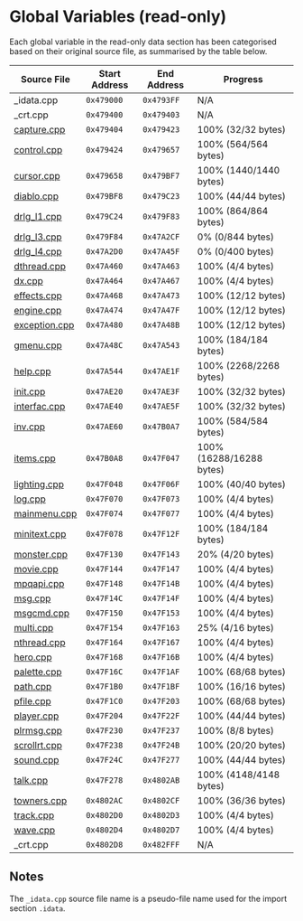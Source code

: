 # Global Variables (read-only)

Each global variable in the read-only data section has been categorised based on their original source file, as summarised by the table below.

| Source File                      | Start Address | End Address | Progress                 |
|----------------------------------|---------------|-------------|--------------------------|
| _idata.cpp                       | `0x479000`    | `0x4793FF`  | N/A                      |
| _crt.cpp                         | `0x479400`    | `0x479403`  | N/A                      |
| [capture.cpp](capture.cpp)       | `0x479404`    | `0x479423`  | 100% (32/32 bytes)       |
| [control.cpp](control.cpp)       | `0x479424`    | `0x479657`  | 100% (564/564 bytes)     |
| [cursor.cpp](cursor.cpp)         | `0x479658`    | `0x479BF7`  | 100% (1440/1440 bytes)   |
| [diablo.cpp](diablo.cpp)         | `0x479BF8`    | `0x479C23`  | 100% (44/44 bytes)       |
| [drlg_l1.cpp](drlg_l1.cpp)       | `0x479C24`    | `0x479F83`  | 100% (864/864 bytes)     |
| [drlg_l3.cpp](drlg_l3.cpp)       | `0x479F84`    | `0x47A2CF`  | 0% (0/844 bytes)         |
| [drlg_l4.cpp](drlg_l4.cpp)       | `0x47A2D0`    | `0x47A45F`  | 0% (0/400 bytes)         |
| [dthread.cpp](dthread.cpp)       | `0x47A460`    | `0x47A463`  | 100% (4/4 bytes)         |
| [dx.cpp](dx.cpp)                 | `0x47A464`    | `0x47A467`  | 100% (4/4 bytes)         |
| [effects.cpp](effects.cpp)       | `0x47A468`    | `0x47A473`  | 100% (12/12 bytes)       |
| [engine.cpp](engine.cpp)         | `0x47A474`    | `0x47A47F`  | 100% (12/12 bytes)       |
| [exception.cpp](exception.cpp)   | `0x47A480`    | `0x47A48B`  | 100% (12/12 bytes)       |
| [gmenu.cpp](gmenu.cpp)           | `0x47A48C`    | `0x47A543`  | 100% (184/184 bytes)     |
| [help.cpp](help.cpp)             | `0x47A544`    | `0x47AE1F`  | 100% (2268/2268 bytes)   |
| [init.cpp](init.cpp)             | `0x47AE20`    | `0x47AE3F`  | 100% (32/32 bytes)       |
| [interfac.cpp](interfac.cpp)     | `0x47AE40`    | `0x47AE5F`  | 100% (32/32 bytes)       |
| [inv.cpp](inv.cpp)               | `0x47AE60`    | `0x47B0A7`  | 100% (584/584 bytes)     |
| [items.cpp](items.cpp)           | `0x47B0A8`    | `0x47F047`  | 100% (16288/16288 bytes) |
| [lighting.cpp](lighting.cpp)     | `0x47F048`    | `0x47F06F`  | 100% (40/40 bytes)       |
| [log.cpp](log.cpp)               | `0x47F070`    | `0x47F073`  | 100% (4/4 bytes)         |
| [mainmenu.cpp](mainmenu.cpp)     | `0x47F074`    | `0x47F077`  | 100% (4/4 bytes)         |
| [minitext.cpp](minitext.cpp)     | `0x47F078`    | `0x47F12F`  | 100% (184/184 bytes)     |
| [monster.cpp](monster.cpp)       | `0x47F130`    | `0x47F143`  | 20% (4/20 bytes)         |
| [movie.cpp](movie.cpp)           | `0x47F144`    | `0x47F147`  | 100% (4/4 bytes)         |
| [mpqapi.cpp](mpqapi.cpp)         | `0x47F148`    | `0x47F14B`  | 100% (4/4 bytes)         |
| [msg.cpp](msg.cpp)               | `0x47F14C`    | `0x47F14F`  | 100% (4/4 bytes)         |
| [msgcmd.cpp](msgcmd.cpp)         | `0x47F150`    | `0x47F153`  | 100% (4/4 bytes)         |
| [multi.cpp](multi.cpp)           | `0x47F154`    | `0x47F163`  | 25% (4/16 bytes)         |
| [nthread.cpp](nthread.cpp)       | `0x47F164`    | `0x47F167`  | 100% (4/4 bytes)         |
| [hero.cpp](hero.cpp)             | `0x47F168`    | `0x47F16B`  | 100% (4/4 bytes)         |
| [palette.cpp](palette.cpp)       | `0x47F16C`    | `0x47F1AF`  | 100% (68/68 bytes)       |
| [path.cpp](path.cpp)             | `0x47F1B0`    | `0x47F1BF`  | 100% (16/16 bytes)       |
| [pfile.cpp](pfile.cpp)           | `0x47F1C0`    | `0x47F203`  | 100% (68/68 bytes)       |
| [player.cpp](player.cpp)         | `0x47F204`    | `0x47F22F`  | 100% (44/44 bytes)       |
| [plrmsg.cpp](plrmsg.cpp)         | `0x47F230`    | `0x47F237`  | 100% (8/8 bytes)         |
| [scrollrt.cpp](scrollrt.cpp)     | `0x47F238`    | `0x47F24B`  | 100% (20/20 bytes)       |
| [sound.cpp](sound.cpp)           | `0x47F24C`    | `0x47F277`  | 100% (44/44 bytes)       |
| [talk.cpp](talk.cpp)             | `0x47F278`    | `0x4802AB`  | 100% (4148/4148 bytes)   |
| [towners.cpp](towners.cpp)       | `0x4802AC`    | `0x4802CF`  | 100% (36/36 bytes)       |
| [track.cpp](track.cpp)           | `0x4802D0`    | `0x4802D3`  | 100% (4/4 bytes)         |
| [wave.cpp](wave.cpp)             | `0x4802D4`    | `0x4802D7`  | 100% (4/4 bytes)         |
| _crt.cpp                         | `0x4802D8`    | `0x482FFF`  | N/A                      |

## Notes

The `_idata.cpp` source file name is a pseudo-file name used for the import section `.idata`.
